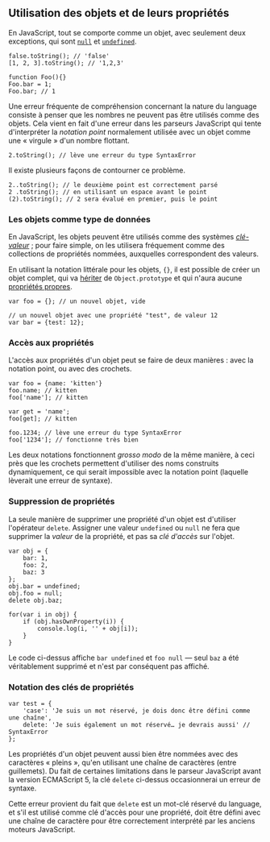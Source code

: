 ## Utilisation des objets et de leurs propriétés

En JavaScript, tout se comporte comme un objet, avec seulement deux exceptions,
qui sont [`null`](#core.undefined) et [`undefined`](#core.undefined).

    false.toString(); // 'false'
    [1, 2, 3].toString(); // '1,2,3'

    function Foo(){}
    Foo.bar = 1;
    Foo.bar; // 1

Une erreur fréquente de compréhension concernant la nature du language
consiste à penser que les nombres ne peuvent pas être utilisés comme des
objets. Cela vient en fait d'une erreur dans les parseurs JavaScript qui
tente d'interpréter la *notation point* normalement utilisée avec un objet
comme une « virgule » d'un nombre flottant.

    2.toString(); // lève une erreur du type SyntaxError

Il existe plusieurs façons de contourner ce problème.

    2..toString(); // le deuxième point est correctement parsé
    2 .toString(); // en utilisant un espace avant le point
    (2).toString(); // 2 sera évalué en premier, puis le point

### Les objets comme type de données

En JavaScript, les objets peuvent être utilisés comme des systèmes
[*clé-valeur*][1] ; pour faire simple, on les utilisera fréquement comme des
collections de propriétés nommées, auxquelles correspondent des valeurs.

En utilisant la notation littérale pour les objets, `{}`, il est possible de
créer un objet complet, qui va [hériter](#object.prototype) de `Object.prototype`
et qui n'aura aucune [propriétés propres](#object.hasownproperty).

    var foo = {}; // un nouvel objet, vide

    // un nouvel objet avec une propriété "test", de valeur 12
    var bar = {test: 12};

### Accès aux propriétés

L'accès aux propriétés d'un objet peut se faire de deux manières : avec la
notation point, ou avec des crochets.

    var foo = {name: 'kitten'}
    foo.name; // kitten
    foo['name']; // kitten

    var get = 'name';
    foo[get]; // kitten

    foo.1234; // lève une erreur du type SyntaxError
    foo['1234']; // fonctionne très bien

Les deux notations fonctionnent *grosso modo* de la même manière, à ceci près
que les crochets permettent d'utiliser des noms construits dynamiquement, ce
qui serait impossible avec la notation point (laquelle lèverait une erreur de
syntaxe).

### Suppression de propriétés

La seule manière de supprimer une propriété d'un objet est d'utiliser
l'opérateur `delete`. Assigner une valeur `undefined` ou `null` ne fera que
supprimer la *valeur* de la propriété, et pas sa *clé d'accès* sur l'objet.

    var obj = {
        bar: 1,
        foo: 2,
        baz: 3
    };
    obj.bar = undefined;
    obj.foo = null;
    delete obj.baz;

    for(var i in obj) {
        if (obj.hasOwnProperty(i)) {
            console.log(i, '' + obj[i]);
        }
    }

Le code ci-dessus affiche `bar undefined` et `foo null` — seul `baz` a été
véritablement supprimé et n'est par conséquent pas affiché.

### Notation des clés de propriétés

    var test = {
        'case': 'Je suis un mot réservé, je dois donc être défini comme une chaîne',
        delete: 'Je suis également un mot réservé… je devrais aussi' // SyntaxError
    };

Les propriétés d'un objet peuvent aussi bien être nommées avec des caractères
« pleins », qu'en utilisant une chaîne de caractères (entre guillemets). Du
fait de certaines limitations dans le parseur JavaScript avant la version
ECMAScript 5, la clé `delete` ci-dessus occasionnerai un erreur de syntaxe.

Cette erreur provient du fait que `delete` est un mot-clé réservé du language,
et s'il est utilisé comme clé d'accès pour une propriété, doit être défini avec
une chaîne de caractère pour être correctement interprété par les anciens
moteurs JavaScript.

[1]: http://en.wikipedia.org/wiki/Hashmap

